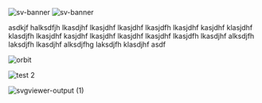 ![sv-banner](https://github.com/glentiktak/DJ-as-Code/assets/11195748/3de194ca-3692-465f-9803-51cf92d39ae6) ![sv-banner](https://github.com/glentiktak/DJ-as-Code/assets/11195748/3de194ca-3692-465f-9803-51cf92d39ae6)

asdkjf halksdfjh lkasdjhf lkasjdhf lkasjdhf lkasjdfh lkasjdhf kasjdhf klasjdhf klasdjfh lkasjdhf kasjdhf lkasjdhf lkasjdhf lkasjdhf lkasjdfh lkasdjhf alksdjfh laksdjfh lkasdjhf alksdjfhg laksdjfh klasdjhf asdf











![orbit](https://github.com/glentiktak/DJ-as-Code/assets/11195748/4def8e60-0745-434e-9660-6fe51be6a5e0)

![test 2](https://github.com/glentiktak/DJ-as-Code/assets/11195748/1b38baaa-9416-4537-b268-c4829b3831db)

![svgviewer-output (1)](https://github.com/glentiktak/DJ-as-Code/assets/11195748/a59ae3e0-b393-4bf3-9ee5-6bb39c3c0ea0)



